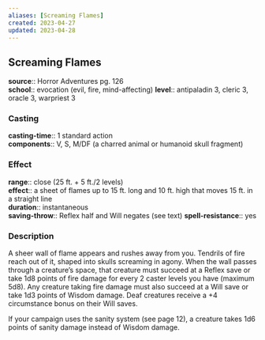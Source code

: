 ```yaml
---
aliases: [Screaming Flames]
created: 2023-04-27
updated: 2023-04-28
---
```


## Screaming Flames

**source**:: Horror Adventures pg. 126  
**school**:: evocation (evil, fire, mind-affecting)
**level**:: antipaladin 3, cleric 3, oracle 3, warpriest 3

### Casting

**casting-time**:: 1 standard action  
**components**:: V, S, M/DF (a charred animal or humanoid skull fragment)

### Effect

**range**:: close (25 ft. + 5 ft./2 levels)  
**effect**:: a sheet of flames up to 15 ft. long and 10 ft. high that moves 15 ft. in a straight line  
**duration**:: instantaneous  
**saving-throw**:: Reflex half and Will negates (see text)
**spell-resistance**:: yes

### Description

A sheer wall of flame appears and rushes away from you. Tendrils of fire reach out of it, shaped into skulls screaming in agony. When the wall passes through a creature’s space, that creature must succeed at a Reflex save or take 1d8 points of fire damage for every 2 caster levels you have (maximum 5d8). Any creature taking fire damage must also succeed at a Will save or take 1d3 points of Wisdom damage. Deaf creatures receive a +4 circumstance bonus on their Will saves.  
  
If your campaign uses the sanity system (see page 12), a creature takes 1d6 points of sanity damage instead of Wisdom damage.
